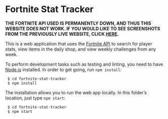 # Fortnite Stat Tracker
**THE FORTNITE API USED IS PERMANENTLY DOWN, AND THUS THIS WEBSITE DOES NOT WORK. IF YOU WOULD LIKE TO SEE SCREENSHOTS FROM THE PREVIOUSLY LIVE WEBSITE, CLICK [HERE](evaluation-and-vision.md).**

This is a web application that uses the [Fortnite API](https://fortniteapi.com/) to search for player stats, view items in the daily shop, and view weekly challenges from any week.

To perform development tasks such as testing and linting, you need to have [Node.js](https://nodejs.org) installed. In order to get going, run `npm install`:
     
     $ cd fortnite-stat-tracker
     $ npm install
 
The installation allows you to run the web app locally. In this folder’s location, just type `npm start`:
 
     $ cd fortnite-stat-tracker
     $ npm start
